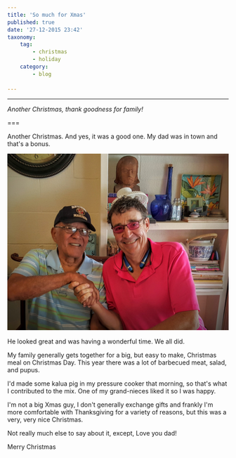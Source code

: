 ```yaml
---
title: 'So much for Xmas'
published: true
date: '27-12-2015 23:42'
taxonomy: 
    tag:
        - christmas
        - holiday
    category:
        - blog

---
```


---
*Another Christmas, thank goodness for family!*

===

Another Christmas. And yes, it was a good one. My dad was in town and that's a bonus.

![Dad and me this Xmas](me_and_dad_xmas_2015.jpg?lightbox=1024&cropResize=400,400)

He looked great and was having a wonderful time. We all did.

My family generally gets together for a big, but easy to make, Christmas meal on Christmas Day.  This year there was a lot of barbecued meat, salad, and pupus. 

I'd made some kalua pig in my pressure cooker that morning, so that's what I contributed to the mix. One of my grand-nieces liked it so I was happy. 

I'm not a big Xmas guy, I don't generally exchange gifts and frankly I'm more comfortable with Thanksgiving for a variety of reasons, but this was a very, very nice Christmas. 

Not really much else to say about it, except, Love you dad!

Merry Christmas


